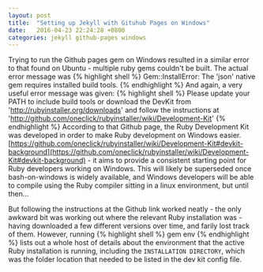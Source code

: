 ```yaml
---
layout: post
title:  "Setting up Jekyll with Gituhub Pages on Windows"
date:   2016-04-23 22:24:28 +0800
categories: jekyll github-pages windows
---
```


Trying to run the Github pages gem on Windows resulted in a similar error to that found on Ubuntu - multiple ruby gems couldn't be built. The actual error message was 
{% highlight shell %}
Gem::InstallError: The 'json' native gem requires installed build tools.
{% endhighlight %}
And again, a very useful error message was given:
{% highlight shell %}
Please update your PATH to include build tools or download the DevKit
from 'http://rubyinstaller.org/downloads' and follow the instructions
at 'http://github.com/oneclick/rubyinstaller/wiki/Development-Kit'
{% endhighlight %}
According to that Github page, the Ruby Development Kit was developed in order to make Ruby development on Windows easier. [https://github.com/oneclick/rubyinstaller/wiki/Development-Kit#devkit-background](https://github.com/oneclick/rubyinstaller/wiki/Development-Kit#devkit-background) - it aims to provide a consistent starting point for Ruby developers working on Windows. This will likely be superseded once bash-on-windows is widely available, and Windows developers will be able to compile using the Ruby compiler sitting in a linux environment, but until then...

But following the instructions at the Github link worked neatly - the only awkward bit was working out where the relevant Ruby installation was - having downloaded a few different versions over time, and farily lost track of them. However, running
{% highlight shell %}
gem env
{% endhighlight %}
lists out a whole host of details about the environment that the active Ruby installation is running, including the `INSTALLATION DIRECTORY`, which was the folder location that needed to be listed in the dev kit config file.
